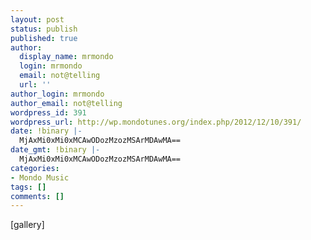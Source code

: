 ```yaml
---
layout: post
status: publish
published: true
author:
  display_name: mrmondo
  login: mrmondo
  email: not@telling
  url: ''
author_login: mrmondo
author_email: not@telling
wordpress_id: 391
wordpress_url: http://wp.mondotunes.org/index.php/2012/12/10/391/
date: !binary |-
  MjAxMi0xMi0xMCAwODozMzozMSArMDAwMA==
date_gmt: !binary |-
  MjAxMi0xMi0xMCAwODozMzozMSArMDAwMA==
categories:
- Mondo Music
tags: []
comments: []
---
```

[gallery]

